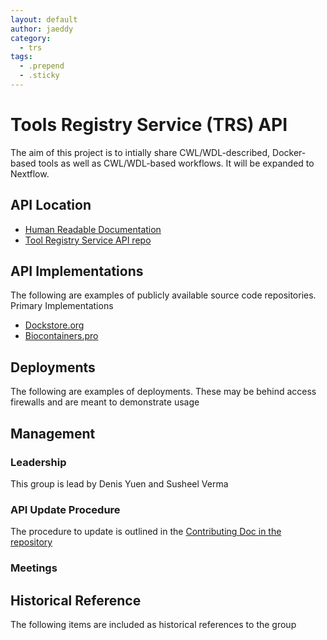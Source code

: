 ```yaml
---
layout: default
author: jaeddy
category:
  - trs
tags:
  - .prepend
  - .sticky
---
```


# Tools Registry Service (TRS) API
The aim of this project is to intially share CWL/WDL-described, Docker-based tools as well as CWL/WDL-based workflows. It will be expanded to Nextflow.

## API Location
* [Human Readable Documentation](https://ga4gh.github.io/tool-registry-service-schemas/)
* [Tool Registry Service API repo](https://github.com/ga4gh/tool-registry-schemas)

## API Implementations
The following are examples of publicly available source code repositories.
Primary Implementations
* [Dockstore.org](https://dockstore.org)
* [Biocontainers.pro](https://biocontainers.pro/#/)

## Deployments
The following are examples of deployments. These may be behind access firewalls and are meant to demonstrate usage

## Management

### Leadership

This group is lead by Denis Yuen and Susheel Verma

### API Update Procedure
The procedure to update is outlined in the [Contributing Doc in the repository](https://github.com/ga4gh/tool-registry-service-schemas/blob/develop/CONTRIBUTING.md)

### Meetings


## Historical Reference

The following items are included as historical references to the group


